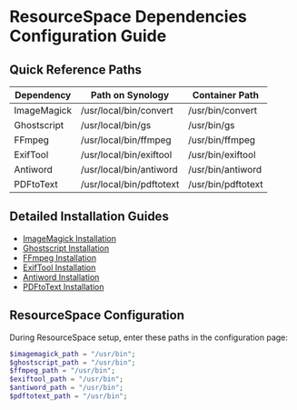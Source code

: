 # ResourceSpace Dependencies Configuration Guide

## Quick Reference Paths
| Dependency  | Path on Synology | Container Path |
|------------|------------------|----------------|
| ImageMagick | /usr/local/bin/convert | /usr/bin/convert |
| Ghostscript | /usr/local/bin/gs | /usr/bin/gs |
| FFmpeg | /usr/local/bin/ffmpeg | /usr/bin/ffmpeg |
| ExifTool | /usr/local/bin/exiftool | /usr/bin/exiftool |
| Antiword | /usr/local/bin/antiword | /usr/bin/antiword |
| PDFtoText | /usr/local/bin/pdftotext | /usr/bin/pdftotext |

## Detailed Installation Guides
- [ImageMagick Installation](01_ImageMagick.md)
- [Ghostscript Installation](02_Ghostscript.md)
- [FFmpeg Installation](03_ffmpeg.md)
- [ExifTool Installation](04_Exiftool.md)
- [Antiword Installation](05_AntiWord.md)
- [PDFtoText Installation](06_PDFtoText.md)

## ResourceSpace Configuration
During ResourceSpace setup, enter these paths in the configuration page:
```php
$imagemagick_path = "/usr/bin";
$ghostscript_path = "/usr/bin";
$ffmpeg_path = "/usr/bin";
$exiftool_path = "/usr/bin";
$antiword_path = "/usr/bin";
$pdftotext_path = "/usr/bin";
``` 